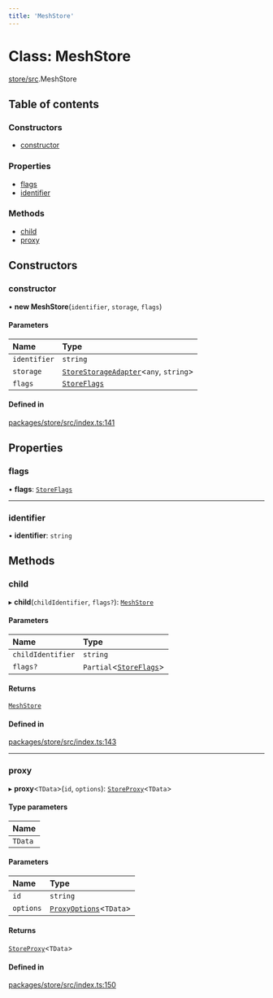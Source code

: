 ```yaml
---
title: 'MeshStore'
---
```


# Class: MeshStore

[store/src](../modules/store_src).MeshStore

## Table of contents

### Constructors

- [constructor](store_src.MeshStore#constructor)

### Properties

- [flags](store_src.MeshStore#flags)
- [identifier](store_src.MeshStore#identifier)

### Methods

- [child](store_src.MeshStore#child)
- [proxy](store_src.MeshStore#proxy)

## Constructors

### constructor

• **new MeshStore**(`identifier`, `storage`, `flags`)

#### Parameters

| Name | Type |
| :------ | :------ |
| `identifier` | `string` |
| `storage` | [`StoreStorageAdapter`](../modules/store_src#storestorageadapter)\<`any`, `string`> |
| `flags` | [`StoreFlags`](../modules/store_src#storeflags) |

#### Defined in

[packages/store/src/index.ts:141](https://github.com/Urigo/graphql-mesh/blob/master/packages/store/src/index.ts#L141)

## Properties

### flags

• **flags**: [`StoreFlags`](../modules/store_src#storeflags)

___

### identifier

• **identifier**: `string`

## Methods

### child

▸ **child**(`childIdentifier`, `flags?`): [`MeshStore`](store_src.MeshStore)

#### Parameters

| Name | Type |
| :------ | :------ |
| `childIdentifier` | `string` |
| `flags?` | `Partial`\<[`StoreFlags`](../modules/store_src#storeflags)> |

#### Returns

[`MeshStore`](store_src.MeshStore)

#### Defined in

[packages/store/src/index.ts:143](https://github.com/Urigo/graphql-mesh/blob/master/packages/store/src/index.ts#L143)

___

### proxy

▸ **proxy**\<`TData`>(`id`, `options`): [`StoreProxy`](../modules/store_src#storeproxy)\<`TData`>

#### Type parameters

| Name |
| :------ |
| `TData` |

#### Parameters

| Name | Type |
| :------ | :------ |
| `id` | `string` |
| `options` | [`ProxyOptions`](../modules/store_src#proxyoptions)\<`TData`> |

#### Returns

[`StoreProxy`](../modules/store_src#storeproxy)\<`TData`>

#### Defined in

[packages/store/src/index.ts:150](https://github.com/Urigo/graphql-mesh/blob/master/packages/store/src/index.ts#L150)
